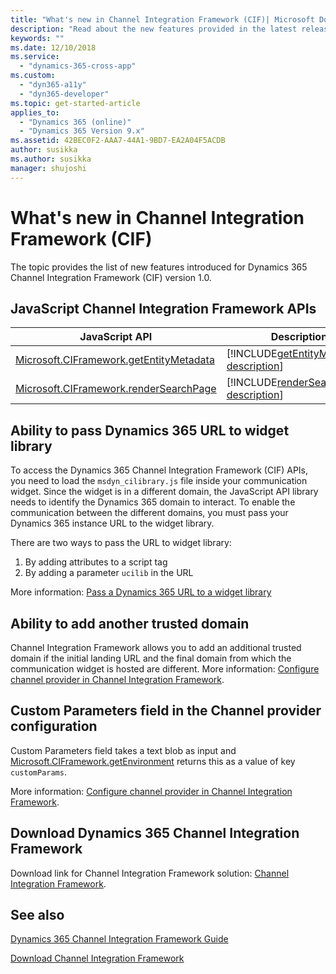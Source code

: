 ```yaml
---
title: "What's new in Channel Integration Framework (CIF)| Microsoft Docs"
description: "Read about the new features provided in the latest release of Channel Integration Framework (CIF)."
keywords: ""
ms.date: 12/10/2018
ms.service:
  - "dynamics-365-cross-app"
ms.custom:
  - "dyn365-a11y"
  - "dyn365-developer"
ms.topic: get-started-article
applies_to:
  - "Dynamics 365 (online)"
  - "Dynamics 365 Version 9.x"
ms.assetid: 42BEC0F2-AAA7-44A1-9BD7-EA2A04F5ACDB
author: susikka
ms.author: susikka
manager: shujoshi
---
```


# What's new in Channel Integration Framework (CIF)

The topic provides the list of new features introduced for Dynamics 365 Channel Integration Framework (CIF) version 1.0.

## JavaScript Channel Integration Framework APIs

| JavaScript API | Description |
|-----|-----|
| [Microsoft.CIFramework.getEntityMetadata](reference/microsoft-ciframework/getEntityMetadata.md) | [!INCLUDE[getEntityMetadata-description](reference/microsoft-ciframework/includes/getEntityMetadata-description.md)] |
| [Microsoft.CIFramework.renderSearchPage](reference/microsoft-ciframework/renderSearchPage.md) | [!INCLUDE[renderSearchPage-description](reference/microsoft-ciframework/includes/renderSearchPage-description.md)] |

## Ability to pass Dynamics 365 URL to widget library

To access the Dynamics 365 Channel Integration Framework (CIF) APIs, you need to load the `msdyn_cilibrary.js` file inside your communication widget. Since the widget is in a different domain, the JavaScript API library needs to identify the Dynamics 365 domain to interact. To enable the communication between the different domains, you must pass your Dynamics 365 instance URL to the widget library.

There are two ways to pass the URL to widget library:
1. By adding attributes to a script tag
2. By adding a parameter `ucilib` in the URL

More information: [Pass a Dynamics 365 URL to a widget library](pass-url-widget-library.md)

## Ability to add another trusted domain

Channel Integration Framework allows you to add an additional trusted domain if the initial landing URL and the final domain from which the communication widget is hosted are different. More information: [Configure channel provider in Channel Integration Framework](configure-channel-provider-channel-integration-framework.md).

## Custom Parameters field in the Channel provider configuration

Custom Parameters field takes a text blob as input and [Microsoft.CIFramework.getEnvironment](reference/microsoft-ciframework/getEnvironment.md) returns this as a value of key `customParams`. 

More information: [Configure channel provider in Channel Integration Framework](configure-channel-provider-channel-integration-framework.md).


## Download Dynamics 365 Channel Integration Framework

Download link for Channel Integration Framework solution: [Channel Integration Framework](https://go.microsoft.com/fwlink/?linkid=2050102).

## See also

[Dynamics 365 Channel Integration Framework Guide](index.md)

[Download Channel Integration Framework](https://go.microsoft.com/fwlink/?linkid=2050102)
